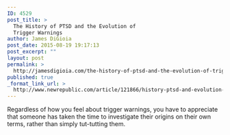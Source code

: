 ```yaml
---
ID: 4529
post_title: >
  The History of PTSD and the Evolution of
  Trigger Warnings
author: James DiGioia
post_date: 2015-08-19 19:17:13
post_excerpt: ""
layout: post
permalink: >
  http://jamesdigioia.com/the-history-of-ptsd-and-the-evolution-of-trigger-warnings/
published: true
_format_link_url: >
  http://www.newrepublic.com/article/121866/history-ptsd-and-evolution-trigger-warnings
---
```

Regardless of how you feel about trigger warnings, you have to appreciate that someone has taken the time to investigate their origins on their own terms, rather than simply tut-tutting them.